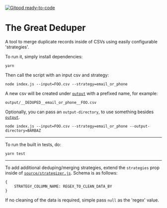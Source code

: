 [![Gitpod ready-to-code](https://img.shields.io/badge/Gitpod-ready--to--code-blue?logo=gitpod)](https://gitpod.io/#https://github.com/ryanpcmcquen/the_great_deduper)

# The Great Deduper

A tool to merge duplicate records inside of CSVs using easily configurable 'strategies'.

To run it, simply install dependencies:

```
yarn
```

Then call the script with an input csv and strategy:

```
node index.js --input=FOO.csv --strategy=email_or_phone
```

A new csv will be created under [`output`](./output) with a prefixed name, for example:

```
output/__DEDUPED__email_or_phone__FOO.csv
```

Optionally, you can pass an `output-directory`, to use something besides [`output`](./output).

```
node index.js --input=FOO.csv --strategy=email_or_phone --output-directory=BARBAZ
```

---

To run the built in tests, do:

```
yarn test
```

---

To add additional deduping/merging strategies, extend the `strategies` prop inside of [`source/strategizer.js`](./source/strategizer.js). Schema is as follows:

```
{
    STRATEGY_COLUMN_NAME: REGEX_TO_CLEAN_DATA_BY
}
```

If no cleaning of the data is required, simple pass `null` as the 'regex' value.
